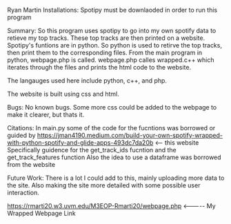 Ryan Martin
Installations: Spotipy must be downlaoded in order to run this program

Summary: So this program uses spotipy to go into my own spotify data to retieve my 
top tracks. These top tracks are then printed on a website. Spotipy's funtions are 
in python. So python is used to retirve the top tracks, then print them to the corresponding 
files. From the main program in python, webpage.php is called. webpage.php calles wrapped.c++
which iterates through the files and prints the html code to the website.

The langauges used here include python, c++, and php.

The website is built using css and html.

Bugs: No known bugs. Some more css could be added to the webpage to make it clearer, but thats it.

Citations: In main.py some of the code for the fucntions was borrowed or guided by https://jman4190.medium.com/build-your-own-spotify-wrapped-with-python-spotify-and-glide-apps-493dc7da20b <-- this website
Specifically guidence for the get_track_ids fucntion and the get_track_features function
Also the idea to use a dataframe was borrowed from the website 

Future Work: There is a lot I could add to this, mainly uploading more data to the site. Also making the site more detailed with some possible user interaction.



https://rmarti20.w3.uvm.edu/M3EOP-Rmarti20/webpage.php <----- My Wrapped Webpage Link 

